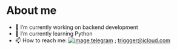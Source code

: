 # About me
- 🔭 I’m currently working on backend development
- 🌱 I’m currently learning Python
- 📫 How to reach me: [![image](https://github.com/trigggor/trigggor/assets/159614544/a489aa70-1ada-4902-bf4b-690eef99f67e)
telegram](https://t.me/Couprazh) ; triggger@icloud.com
